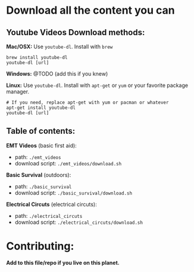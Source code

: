
# Download all the content you can

## Youtube Videos Download methods:

**Mac/OSX:** Use `youtube-dl`. Install with `brew`
```
brew install youtube-dl
youtube-dl [url]
```

**Windows:** @TODO (add this if you knew)

**Linux:** Use `youtube-dl`. Install with `apt-get` or `yum` or your favorite package manager.
```
# If you need, replace apt-get with yum or pacman or whatever
apt-get install youtube-dl
youtube-dl [url]
```

## Table of contents:

**EMT Videos** (basic first aid):
* path: `./emt_videos`
* download script: `./emt_videos/download.sh`

**Basic Survival** (outdoors):
* path: `./basic_survival`
* download script: `./basic_survival/download.sh`

**Electrical Circuts** (electrical circuts):
* path: `./electrical_circuts`
* download script: `./electrical_circuts/download.sh`

# Contributing:

**Add to this file/repo if you live on this planet.**
